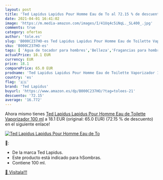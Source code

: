 ```yaml
---
layout: post
title: 'Ted Lapidus Lapidus Pour Homme Eau de To al 72.15 % de descuento'
date: 2021-04-01 16:41:02
image: 'https://m.media-amazon.com/images/I/41Uq4c5iNqL._SL400_.jpg'
comments: true
category: ofertas
author: 'tole.es'
slug: 'B000C237HO-es Ted Lapidus Lapidus Pour Homme Eau de Toilette Vaporizador...'
sku: 'B000C237HO-es'
tags: [ 'Agua de tocador para hombres','Belleza','Fragancias para hombres','Hogar y cocina','Perfumes y fragancias','de','eau','ted lapidus','toilette', ]
actualPrice: 18.1 EUR
currency: EUR
price: 18.1
comparePrice: 65.0 EUR
prodname: 'Ted Lapidus Lapidus Pour Homme Eau de Toilette Vaporizador 100 ml'
country: 'es'
flag: '🇪🇸'
brand: 'Ted Lapidus'
buyurl: 'https://www.amazon.es/dp/B000C237HO/?tag=tolees-21'
descuento: '72.15'
average: '16.772'
---
```


Ahora mismo tienes [Ted Lapidus Lapidus Pour Homme Eau de Toilette Vaporizador 100 ml](https://www.amazon.es/dp/B000C237HO/?tag=tolees-21) a 18.1 EUR (original: 65.0 EUR) (72.15 %  de descuento) en el siguiente enlace!

[![Ted Lapidus Lapidus Pour Homme Eau de To](https://m.media-amazon.com/images/I/41Uq4c5iNqL._SL400_.jpg)](https://www.amazon.es/dp/B000C237HO/?tag=tolees-21)

🔎:

- De la marca Ted Lapidus.
- Este producto está indicado para hSombras.
- Contiene 100 ml.

[🛒 Visítala!!!](https://www.amazon.es/dp/B000C237HO/?tag=tolees-21)
